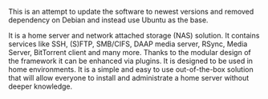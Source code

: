 This is an attempt to update the software to newest versions and removed dependency on Debian and instead use Ubuntu as the base.

It is a home server and network attached storage (NAS) solution. It contains services like SSH, (S)FTP, SMB/CIFS, DAAP media server, RSync, Media Server, BitTorrent client and many more. Thanks to the modular design of the framework it can be enhanced via plugins. It is designed to be used in home environments. It is a simple and easy to use out-of-the-box solution that will allow everyone to install and administrate a home server without deeper knowledge.

